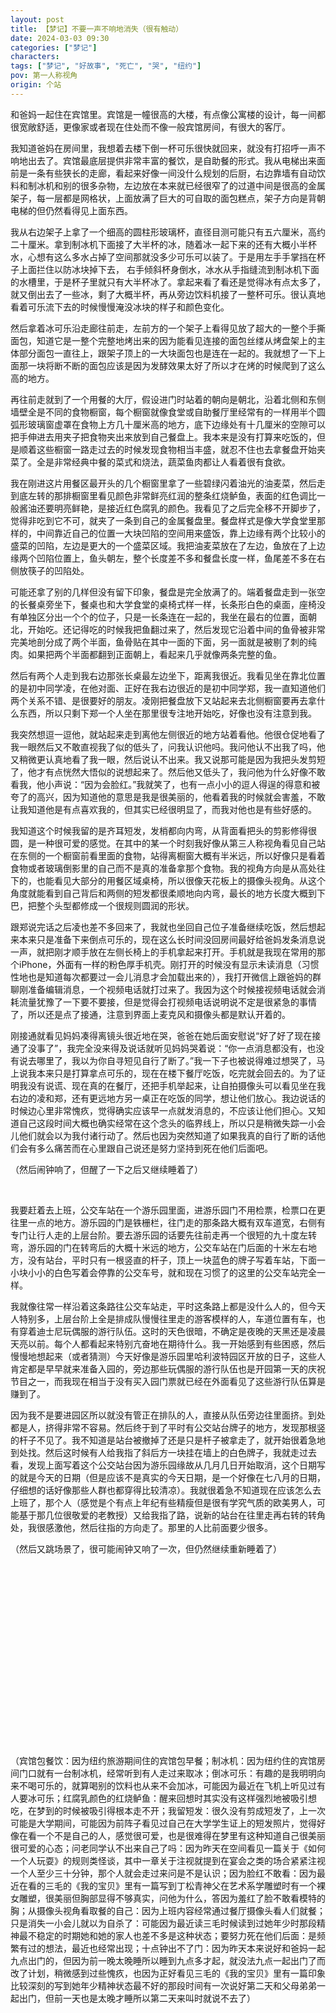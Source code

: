 ```yaml
---
layout: post
title: 【梦记】不要一声不响地消失（很有触动）
date: 2024-03-03 09:30
categories: ["梦记"]
characters: 
tags: ["梦记", "好故事", "死亡", "哭", "纽约"]
pov: 第一人称视角
origin: 个站
---
```


和爸妈一起住在宾馆里。宾馆是一幢很高的大楼，有点像公寓楼的设计，每一间都很宽敞舒适，更像家或者现在住处而不像一般宾馆房间，有很大的客厅。

我知道爸妈在房间里，我想着去楼下倒一杯可乐很快就回来，就没有打招呼一声不响地出去了。宾馆最底层提供非常丰富的餐饮，是自助餐的形式。我从电梯出来面前是一条有些狭长的走廊，看起来好像一间没什么规划的后厨，右边靠墙有自动饮料和制冰机和别的很多杂物，左边放在本来就已经很窄了的过道中间是很高的金属架子，每一层都是网格状，上面放满了巨大的可自取的面包糕点，架子方向是背朝电梯的但仍然看得见上面东西。

我从右边架子上拿了一个细高的圆柱形玻璃杯，直径目测可能只有五六厘米，高约二十厘米。拿到制冰机下面接了大半杯的冰，随着冰一起下来的还有大概小半杯水，心想有这么多水占掉了空间那就没多少可乐可以装了。于是用左手手掌挡在杯子上面拦住以防冰块掉下去， 右手倾斜杯身倒水，冰水从手指缝流到制冰机下面的水槽里，于是杯子里就只有大半杯冰了。拿起来看了看还是觉得冰有点太多了，就又倒出去了一些冰，剩了大概半杯，再从旁边饮料机接了一整杯可乐。很认真地看着可乐流下去的时候慢慢淹没冰块的样子和颜色变化。

然后拿着冰可乐沿走廊往前走，左前方的一个架子上看得见放了超大的一整个手撕面包，知道它是一整个完整地烤出来的因为能看见连接的面包丝缕从烤盘架上的主体部分面包一直往上，跟架子顶上的一大块面包也是连在一起的。我就想了一下上面那一块将断不断的面包应该是因为发酵效果太好了所以才在烤的时候爬到了这么高的地方。

再往前走就到了一个用餐的大厅，假设进门时站着的朝向是朝北，沿着北侧和东侧墙壁全是不同的食物橱窗，每个橱窗就像食堂或自助餐厅里经常有的一样用半个圆弧形玻璃窗虚罩在食物上方几十厘米高的地方，底下边缘处有十几厘米的空隙可以把手伸进去用夹子把食物夹出来放到自己餐盘上。我本来是没有打算来吃饭的，但是顺着这些橱窗一路走过去的时候发现食物相当丰盛，就忍不住也去拿餐盘开始夹菜了。全是非常经典中餐的菜式和烧法，蔬菜鱼肉都让人看着很有食欲。

我在刚进这片用餐区最开头的几个橱窗里拿了一些碧绿闪着油光的油麦菜，然后走到底左转的那排橱窗里看见颜色非常鲜亮红润的整条红烧鲈鱼，表面的红色调比一般酱油还要明亮鲜艳，是接近红色腐乳的颜色。我看见了之后完全移不开脚步了，觉得非吃到它不可，就夹了一条到自己的金属餐盘里。餐盘样式是像大学食堂里那样的，中间靠近自己的位置一大块凹陷的空间用来盛饭，靠上边缘有两个比较小的盛菜的凹陷，左边是更大的一个盛菜区域。我把油麦菜放在了左边，鱼放在了上边缘两个凹陷位置上，鱼头朝左，整个长度差不多和餐盘长度一样，鱼尾差不多在右侧放筷子的凹陷处。

可能还拿了别的几样但没有留下印象，餐盘是完全放满了的。端着餐盘走到一张空的长餐桌旁坐下，餐桌也和大学食堂的桌椅式样一样，长条形白色的桌面，座椅没有单独区分出一个个的位子，只是一长条连在一起的，我坐在最右的位置，面朝北，开始吃。还记得吃的时候我把鱼翻过来了，然后发现它沿着中间的鱼骨被非常完美地剖分成了两个半面，鱼骨贴在其中一面的下面，另一面就是被剔了刺的纯肉。如果把两个半面都翻到正面朝上，看起来几乎就像两条完整的鱼。

然后有两个人走到我右边那张长桌最左边坐下，距离我很近。我看见坐在靠北位置的是初中同学凌，在他对面、正好在我右边很近的是初中同学郑，我一直知道他们两个关系不错、是很要好的朋友。凌刚把餐盘放下又站起来去北侧橱窗要再去拿什么东西，所以只剩下郑一个人坐在那里很专注地开始吃，好像也没有注意到我。

我突然想逗一逗他，就站起来走到离他左侧很近的地方站着看他。他很仓促地看了我一眼然后又不敢直视我了似的低头了，问我认识他吗。我问他认不出我了吗，他又稍微更认真地看了我一眼，然后说认不出来。我又说那可能是因为我把头发剪短了，他才有点恍然大悟似的说想起来了。然后他又低头了，我问他为什么好像不敢看我，他小声说：“因为会脸红。”我就笑了，也有一点小小的逗人得逞的得意和被夸了的高兴，因为知道他的意思是我是很美丽的，他看着我的时候就会害羞，不敢让我知道他是有点喜欢我的，但其实已经很明显了，而我对他也是有些好感的。

我知道这个时候我留的是齐耳短发，发梢都向内弯，从背面看把头的剪影修得很圆，是一种很可爱的感觉。在其中的某一个时刻我好像从第三人称视角看见自己站在东侧的一个橱窗前看里面的食物，站得离橱窗大概有半米远，所以好像只是看着食物或者玻璃倒影里的自己而不是真的准备拿那个食物。我的视角方向是从高处往下的，也能看见大部分的用餐区域桌椅，所以很像天花板上的摄像头视角。从这个角度就能看到自己背后和两侧的短发都很柔顺地向内弯，最长的地方长度大概到下巴，把整个头型都修成一个很规则圆润的形状。

跟郑说完话之后凌也差不多回来了，我就也坐回自己位子准备继续吃饭，然后想起来本来只是准备下来倒点可乐的，现在这么长时间没回房间最好给爸妈发条消息说一声，就把刚才顺手放在左侧长椅上的手机拿起来打开。手机就是我现在常用的那个iPhone，外面有一样的粉色厚手机壳。刚打开的时候没有显示未读消息（习惯性地也是知道每次都要过一会儿消息才会加载出来的），我打开微信上跟爸妈的群聊刚准备编辑消息，一个视频电话就打过来了。我因为这个时候接视频电话就会消耗流量犹豫了一下要不要接，但是觉得会打视频电话说明说不定是很紧急的事情了，所以还是点了接通，注意到界面上麦克风和摄像头都是默认开着的。

刚接通就看见妈妈凑得离镜头很近地在哭，爸爸在她后面安慰说“好了好了现在接通了没事了”，我完全没来得及说话就听见妈妈哭着说：“你一点消息都没有，也没有说去哪里了，我以为你自寻短见自行了断了。”我一下子也被说得难过想哭了，马上说我本来只是打算拿点可乐的，现在在楼下餐厅吃饭，吃完就会回去的。为了证明我没有说谎、现在真的在餐厅，还把手机举起来，让自拍摄像头可以看见坐在我右边的凌和郑，还有更远地方另一桌正在吃饭的同学，想让他们放心。我边说话的时候边心里非常愧疚，觉得确实应该早一点就发消息的，不应该让他们担心。又知道自己这段时间大概也确实经常在这个念头的临界线上，所以只是稍微失踪一小会儿他们就会以为我付诸行动了。然后也因为突然知道了如果我真的自行了断的话他们会有多么痛苦而在心里跟自己说还是努力坚持到死在他们后面吧。

（然后闹钟响了，但醒了一下之后又继续睡着了）

<br>

我要赶着去上班，公交车站在一个游乐园里面，进游乐园门不用检票，检票口在更往里一点的地方。游乐园的门是铁栅栏，往门走的那条路大概有双车道宽，右侧有专门让行人走的上层台阶。要去游乐园的话要先往前走再一个很短的九十度左转弯，游乐园的门在转弯后的大概十米远的地方，公交车站在门后面的十米左右地方，没有站台，平时只有一根竖直的杆子，顶上一块蓝色的牌子写着车站，下面一小块小小的白色写着会停靠的公交车号，就和现在习惯了的这里的公交车站完全一样。

我就像往常一样沿着这条路往公交车站走，平时这条路上都是没什么人的，但今天人特别多，上层台阶上全是排成队慢慢往里走的游客模样的人，车道位置有车，也有穿着迪士尼玩偶服的游行队伍。这时的天色很暗，不确定是夜晚的天黑还是凌晨天亮以前。每个人都看起来特别亢奋地在期待什么。我一开始感到有些困惑，然后慢慢地想起来（或者猜测）今天好像是游乐园里哈利波特园区开放的日子，这些人肯定都是早早就来准备入园的，旁边那些玩偶服的游行队伍也是开园第一天的庆祝节目之一，而我现在相当于没有买入园门票就已经在外面看见了这些游行队伍算是赚到了。

因为我不是要进园区所以就没有管正在排队的人，直接从队伍旁边往里面挤。到处都是人，挤得非常不容易。然后终于到了平时有公交站台牌子的地方，发现那根竖的杆子不见了。我不知道是站台被撤掉了还是只是杆子被拿走了，就开始很着急地到处找。然后这时候有人给我指了斜后方一块挂在墙上的白色牌子，我就走过去看，发现上面写着这个公交站台因为游乐园缘故从几月几日开始取消，这个日期写的就是今天的日期（但是应该不是真实的今天日期，是一个好像在七八月的日期，仔细想的话好像那些人群也都穿得比较清凉）。我就很着急不知道现在应该怎么去上班了，那个人（感觉是个有点上年纪有些精瘦但是很有学究气质的欧美男人，可能基于那几位很敬爱的老教授）又给我指了路，说新的站台在往里走再右转的转角处，我很感激他，然后往指的方向走了。那里的人比前面要少很多。

（然后又跳场景了，很可能闹钟又响了一次，但仍然继续重新睡着了）

<p style="color: #0000; text-indent: 2em">我在从小长大的家里卫生间，侧向地蹲在马桶前面，面朝卫生间门的方向，下面接着一个盆，就这样开始尿。妈妈说这样难道不会尿到地上吗，我就往下看，很清楚地记得看见地面的蓝色方形地砖。我说不会，因为我前面还接了第二个盆，就算方向对不准变成往前了的话也仍然有那第二个盆接着，所以不会到外面。然后这时候听见斜后方比较远的地方小伯伯在说话，他站的地方看起来好像已经在卫生间窗户外面了，但认知中仍然是在家里的某个位置。我知道卫生间的窗帘是拉开着的，透进来了外面还算比较亮的天光，我从那个姿势往后面窗户方向转头只能看见天空和别的高层建筑，但是认知中好像又看见了小伯伯，知道他因为站得比较远所以看起来很小。他用惯常很大的嗓门说：“那十点钟是不是出不了门了，我和他们说一声。”我知道本来计划的是十点我和爸妈还有小伯伯堂弟他们都要一起出去的，现在因为我在卫生间拖了太长时间还没好现在已经十点多了，所以肯定出不了门了，所以一边保持那个姿势一边心里又感到有些愧疚，要让弟弟他们都不得不跟着我改计划了。（然后才再次自然醒了，时间确实已经十点多了）</p>

<br>

（宾馆包餐饮：因为纽约旅游期间住的宾馆包早餐；制冰机：因为纽约住的宾馆房间门口就有一台制冰机，经常听到有人走过来取冰；倒冰可乐：有趣的是我明明向来不喝可乐的，就算喝别的饮料也从来不会加冰，可能因为最近在飞机上听见过有人要冰可乐；红腐乳颜色的红烧鲈鱼：醒来回想时其实没有这样强烈地被吸引想吃，在梦到的时候被吸引得根本走不开；我留短发：很久没有剪成短发了，上一次可能是大学期间，可能因为前阵子看见过自己在大学学生证上的短发照片，觉得好像在看一个不是自己的人，感觉很可爱，也是很难得在梦里有这种知道自己很美丽很可爱的心态；问老同学认不出来自己了吗：因为昨天在空间看见一篇关于《如何一个人玩耍》的规则类怪谈，其中一章关于注视就提到在宴会之类的场合紧紧注视一个人至少三十分钟，那个人就会走过来问是不是认识；因为脸红不敢看：因为最近在看的三毛的《我的宝贝》里有一篇写到丁松青神父在艺术系学雕塑时有一个裸女雕塑，很美丽但胸部显得不够真实，问他为什么，答因为羞红了脸不敢看模特的胸；从摄像头视角看取餐的自己：因为上班内容经常通过餐厅摄像头看人们就餐；只是消失一小会儿就以为自杀了：可能因为最近读三毛时候读到过她年少时那段精神最不稳定的时期她和她的家人也差不多是这种状态；要努力死在他们后面：是频繁有过的想法，最近也经常出现；十点钟出不了门：因为昨天本来说好和爸妈一起九点出门的，但因为前一晚太晚睡所以睡到九点多才起，就没法九点一起出门了而改了计划，稍微感到过些愧疚，也因为正好看见三毛的《我的宝贝》里有一篇印象比较深刻的写到她年少精神状态最不好的那段时间有一次说好第二天和父母弟弟一起出门，但前一天也是太晚才睡所以第二天来叫时就说不去了）

